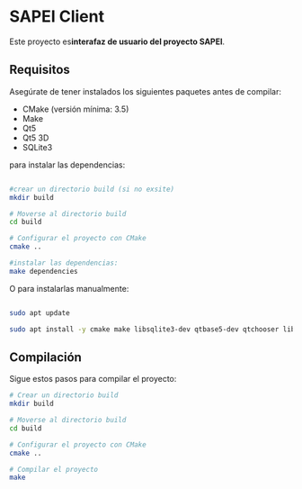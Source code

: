 # SAPEI Client

Este proyecto es**interafaz de usuario del proyecto SAPEI**.

## Requisitos

Asegúrate de tener instalados los siguientes paquetes antes de compilar:

- CMake (versión mínima: 3.5)
- Make
- Qt5
- Qt5 3D
- SQLite3


para instalar las dependencias:
```bash

#crear un directorio build (si no exsite)
mkdir build

# Moverse al directorio build
cd build

# Configurar el proyecto con CMake
cmake ..

#instalar las dependencias:
make dependencies
```
O para instalarlas manualmente:

```bash

sudo apt update

sudo apt install -y cmake make libsqlite3-dev qtbase5-dev qtchooser libqt5serialport5-dev qt3d5-dev-tools 


```



## Compilación

Sigue estos pasos para compilar el proyecto:

```bash
# Crear un directorio build
mkdir build

# Moverse al directorio build
cd build

# Configurar el proyecto con CMake
cmake ..

# Compilar el proyecto
make

